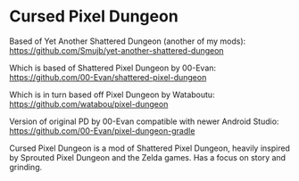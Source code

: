 # Cursed Pixel Dungeon

Based of Yet Another Shattered Dungeon (another of my mods):
https://github.com/Smujb/yet-another-shattered-dungeon

Which is based of Shattered Pixel Dungeon by 00-Evan:
https://github.com/00-Evan/shattered-pixel-dungeon

Which is in turn based off Pixel Dungeon by Wataboutu:
https://github.com/watabou/pixel-dungeon

Version of original PD by 00-Evan compatible with newer Android Studio:
https://github.com/00-Evan/pixel-dungeon-gradle

Cursed Pixel Dungeon is a mod of Shattered Pixel Dungeon, heavily inspired by Sprouted Pixel Dungeon and the Zelda games. Has a focus on story and grinding.